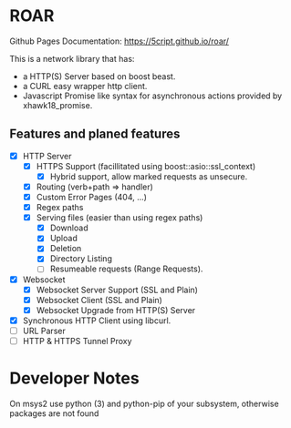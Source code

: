 # ROAR

Github Pages Documentation: https://5cript.github.io/roar/

This is a network library that has:
- a HTTP(S) Server based on boost beast.
- a CURL easy wrapper http client.
- Javascript Promise like syntax for asynchronous actions provided by xhawk18_promise.

## Features and planed features

- [x] HTTP Server
  - [x] HTTPS Support (facillitated using boost::asio::ssl_context)
    - [x] Hybrid support, allow marked requests as unsecure.
  - [x] Routing (verb+path => handler)
  - [x] Custom Error Pages (404, ...)
  - [x] Regex paths
  - [x] Serving files (easier than using regex paths)
    - [x] Download
    - [x] Upload
    - [x] Deletion
    - [x] Directory Listing
    - [ ] Resumeable requests (Range Requests).
- [x] Websocket
  - [x] Websocket Server Support (SSL and Plain)
  - [x] Websocket Client (SSL and Plain)
  - [x] Websocket Upgrade from HTTP(S) Server
- [x] Synchronous HTTP Client using libcurl.
- [ ] URL Parser
- [ ] HTTP & HTTPS Tunnel Proxy

# Developer Notes
On msys2 use python (3) and python-pip of your subsystem, otherwise packages are not found